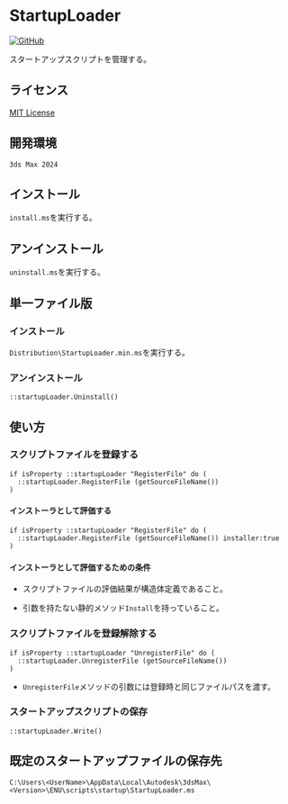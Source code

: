 # StartupLoader

<!-- [![GitHub release (latest by date)](https://img.shields.io/github/v/release/imaoki/StartupLoader)](https://github.com/imaoki/StartupLoader/releases/latest) -->
[![GitHub](https://img.shields.io/github/license/imaoki/StartupLoader)](https://github.com/imaoki/StartupLoader/blob/main/LICENSE)

スタートアップスクリプトを管理する。
<!-- Manage startup scripts. -->

## ライセンス
<!-- ## License -->

[MIT License](https://github.com/imaoki/StartupLoader/blob/main/LICENSE)

## 開発環境
<!-- ## Development Environment -->

`3ds Max 2024`

## インストール
<!-- ## Install -->

`install.ms`を実行する。
<!-- Execute `install.ms`. -->

## アンインストール
<!-- ## Uninstall -->

`uninstall.ms`を実行する。
<!-- Execute `uninstall.ms`. -->

## 単一ファイル版
<!-- ## Single File Version -->

### インストール
<!-- ### Install -->

`Distribution\StartupLoader.min.ms`を実行する。
<!-- Execute `Distribution\StartupLoader.min.ms`. -->

### アンインストール
<!-- ### Uninstall -->

```maxscript
::startupLoader.Uninstall()
```

## 使い方
<!-- ## Usage -->

### スクリプトファイルを登録する
<!-- ### Register script file -->

```maxscript
if isProperty ::startupLoader "RegisterFile" do (
  ::startupLoader.RegisterFile (getSourceFileName())
)
```

#### インストーラとして評価する
<!-- #### Evaluate as installer -->

```maxscript
if isProperty ::startupLoader "RegisterFile" do (
  ::startupLoader.RegisterFile (getSourceFileName()) installer:true
)
```

#### インストーラとして評価するための条件
<!-- #### Conditions for evaluation as installer -->

* スクリプトファイルの評価結果が構造体定義であること。
  <!-- * The result of the evaluation of the script file must be a structure definition. -->

* 引数を持たない静的メソッド`Install`を持っていること。
  <!-- * Must have a static method `Install` with no arguments. -->

### スクリプトファイルを登録解除する
<!-- ### Unregister script file -->

```maxscript
if isProperty ::startupLoader "UnregisterFile" do (
  ::startupLoader.UnregisterFile (getSourceFileName())
)
```

* `UnregisterFile`メソッドの引数には登録時と同じファイルパスを渡す。
  <!-- * The argument of the `UnregisterFile` method is the same file path as at the time of registration. -->

### スタートアップスクリプトの保存
<!-- ### Save Startup Script -->

```maxscript
::startupLoader.Write()
```

## 既定のスタートアップファイルの保存先
<!-- ## Default startup file location -->

`C:\Users\<UserName>\AppData\Local\Autodesk\3dsMax\<Version>\ENU\scripts\startup\StartupLoader.ms`
